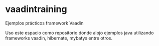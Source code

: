 # vaadintraining
Ejemplos prácticos framework Vaadin

Uso este espacio como repositorio donde alojo ejemplos java utilizando frameworks vaadin, hibernate, mybatys entre otros.
